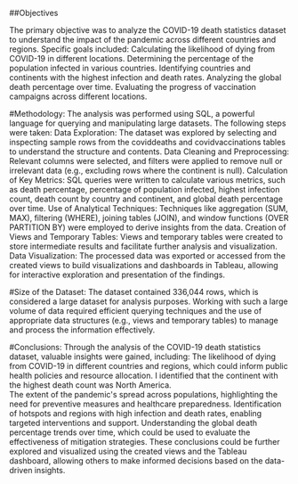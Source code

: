 ##Objectives

The primary objective was to analyze the COVID-19 death statistics dataset to understand the impact of the pandemic across different countries and regions. Specific goals included:
Calculating the likelihood of dying from COVID-19 in different locations.
Determining the percentage of the population infected in various countries.
Identifying countries and continents with the highest infection and death rates.
Analyzing the global death percentage over time.
Evaluating the progress of vaccination campaigns across different locations.

#Methodology:
The analysis was performed using SQL, a powerful language for querying and manipulating large datasets. The following steps were taken:
Data Exploration: The dataset was explored by selecting and inspecting sample rows from the coviddeaths and covidvaccinations tables to understand the structure and contents.
Data Cleaning and Preprocessing: Relevant columns were selected, and filters were applied to remove null or irrelevant data (e.g., excluding rows where the continent is null).
Calculation of Key Metrics: SQL queries were written to calculate various metrics, such as death percentage, percentage of population infected, highest infection count, death count by country and continent, and global death percentage over time.
Use of Analytical Techniques: Techniques like aggregation (SUM, MAX), filtering (WHERE), joining tables (JOIN), and window functions (OVER PARTITION BY) were employed to derive insights from the data.
Creation of Views and Temporary Tables: Views and temporary tables were created to store intermediate results and facilitate further analysis and visualization.
Data Visualization: The processed data was exported or accessed from the created views to build visualizations and dashboards in Tableau, allowing for interactive exploration and presentation of the findings.

#Size of the Dataset:
The dataset contained 336,044 rows, which is considered a large dataset for analysis purposes. Working with such a large volume of data required efficient querying techniques and the use of appropriate data structures (e.g., views and temporary tables) to manage and process the information effectively.

#Conclusions:
Through the analysis of the COVID-19 death statistics dataset, valuable insights were gained, including:
The likelihood of dying from COVID-19 in different countries and regions, which could inform public health policies and resource allocation. I identified that the continent with the highest death count was North America.  
The extent of the pandemic's spread across populations, highlighting the need for preventive measures and healthcare preparedness.
Identification of hotspots and regions with high infection and death rates, enabling targeted interventions and support.
Understanding the global death percentage trends over time, which could be used to evaluate the effectiveness of mitigation strategies.
These conclusions could be further explored and visualized using the created views and the Tableau dashboard, allowing others to make informed decisions based on the data-driven insights.
